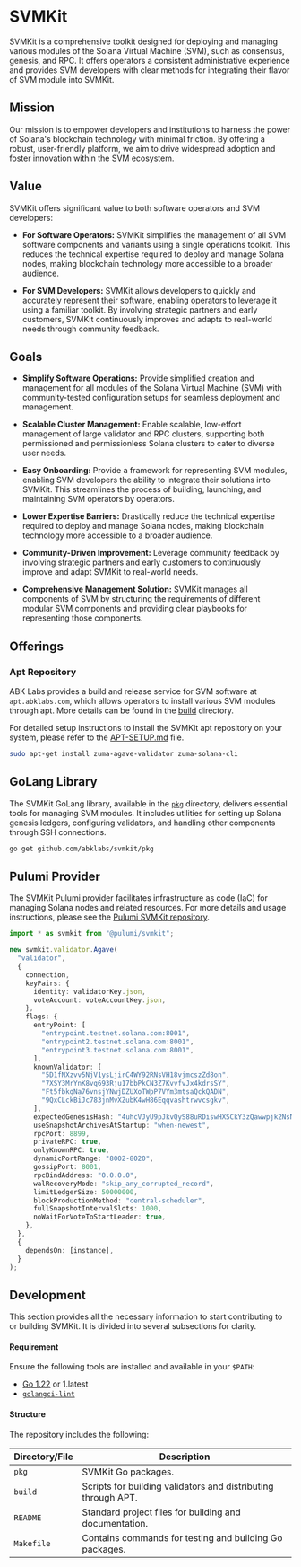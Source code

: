 # SVMKit

SVMKit is a comprehensive toolkit designed for deploying and managing various modules of the Solana Virtual Machine (SVM), such as consensus, genesis, and RPC. It offers operators a consistent administrative experience and provides SVM developers with clear methods for integrating their flavor of SVM module into SVMKit.

## Mission

Our mission is to empower developers and institutions to harness the power of Solana's blockchain technology with minimal friction. By offering a robust, user-friendly platform, we aim to drive widespread adoption and foster innovation within the SVM ecosystem.

## Value

SVMKit offers significant value to both software operators and SVM developers:

- **For Software Operators:** SVMKit simplifies the management of all SVM software components and variants using a single operations toolkit. This reduces the technical expertise required to deploy and manage Solana nodes, making blockchain technology more accessible to a broader audience.

- **For SVM Developers:** SVMKit allows developers to quickly and accurately represent their software, enabling operators to leverage it using a familiar toolkit. By involving strategic partners and early customers, SVMKit continuously improves and adapts to real-world needs through community feedback.

## Goals

- **Simplify Software Operations:** Provide simplified creation and management for all modules of the Solana Virtual Machine (SVM) with community-tested configuration setups for seamless deployment and management.

- **Scalable Cluster Management:** Enable scalable, low-effort management of large validator and RPC clusters, supporting both permissioned and permissionless Solana clusters to cater to diverse user needs.

- **Easy Onboarding:** Provide a framework for representing SVM modules, enabling SVM developers the ability to integrate their solutions into SVMKit. This streamlines the process of building, launching, and maintaining SVM operators by operators.

- **Lower Expertise Barriers:** Drastically reduce the technical expertise required to deploy and manage Solana nodes, making blockchain technology more accessible to a broader audience.

- **Community-Driven Improvement:** Leverage community feedback by involving strategic partners and early customers to continuously improve and adapt SVMKit to real-world needs.

- **Comprehensive Management Solution:** SVMKit manages all components of SVM by structuring the requirements of different modular SVM components and providing clear playbooks for representing those components.

## Offerings

### Apt Repository

ABK Labs provides a build and release service for SVM software at `apt.abklabs.com`, which allows operators to install various SVM modules through apt. More details can be found in the [build](/build) directory.

For detailed setup instructions to install the SVMKit apt repository on your system, please refer to the [APT-SETUP.md](APT-SETUP.md) file.

```bash
sudo apt-get install zuma-agave-validator zuma-solana-cli
```

## GoLang Library

The SVMKit GoLang library, available in the [`pkg`](/pkg) directory, delivers essential tools for managing SVM modules. It includes utilities for setting up Solana genesis ledgers, configuring validators, and handling other components through SSH connections.

```bash
go get github.com/abklabs/svmkit/pkg
```

## Pulumi Provider

The SVMKit Pulumi provider facilitates infrastructure as code (IaC) for managing Solana nodes and related resources. For more details and usage instructions, please see the [Pulumi SVMKit repository](https://github.com/abklabs/pulumi-svmkit).

```typescript
import * as svmkit from "@pulumi/svmkit";

new svmkit.validator.Agave(
  "validator",
  {
    connection,
    keyPairs: {
      identity: validatorKey.json,
      voteAccount: voteAccountKey.json,
    },
    flags: {
      entryPoint: [
        "entrypoint.testnet.solana.com:8001",
        "entrypoint2.testnet.solana.com:8001",
        "entrypoint3.testnet.solana.com:8001",
      ],
      knownValidator: [
        "5D1fNXzvv5NjV1ysLjirC4WY92RNsVH18vjmcszZd8on",
        "7XSY3MrYnK8vq693Rju17bbPkCN3Z7KvvfvJx4kdrsSY",
        "Ft5fbkqNa76vnsjYNwjDZUXoTWpP7VYm3mtsaQckQADN",
        "9QxCLckBiJc783jnMvXZubK4wH86Eqqvashtrwvcsgkv",
      ],
      expectedGenesisHash: "4uhcVJyU9pJkvQyS88uRDiswHXSCkY3zQawwpjk2NsNY",
      useSnapshotArchivesAtStartup: "when-newest",
      rpcPort: 8899,
      privateRPC: true,
      onlyKnownRPC: true,
      dynamicPortRange: "8002-8020",
      gossipPort: 8001,
      rpcBindAddress: "0.0.0.0",
      walRecoveryMode: "skip_any_corrupted_record",
      limitLedgerSize: 50000000,
      blockProductionMethod: "central-scheduler",
      fullSnapshotIntervalSlots: 1000,
      noWaitForVoteToStartLeader: true,
    },
  },
  {
    dependsOn: [instance],
  }
);
```

## Development

This section provides all the necessary information to start contributing to or building SVMKit. It is divided into several subsections for clarity.

#### Requirement

Ensure the following tools are installed and available in your `$PATH`:

- [Go 1.22](https://golang.org/dl/) or 1.latest
- [`golangci-lint`](https://golangci-lint.run/install)

#### Structure

The repository includes the following:

| Directory/File | Description                                                   |
| -------------- | ------------------------------------------------------------- |
| `pkg`          | SVMKit Go packages.                                           |
| `build`        | Scripts for building validators and distributing through APT. |
| `README`       | Standard project files for building and documentation.        |
| `Makefile`     | Contains commands for testing and building Go packages.       |
